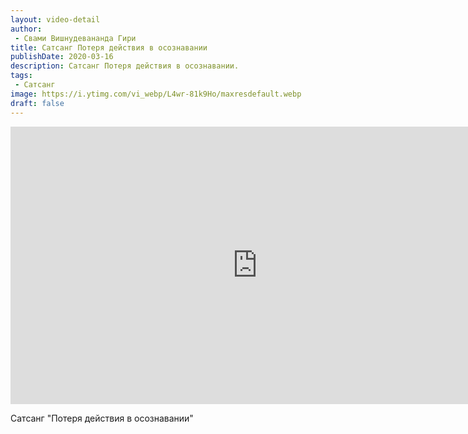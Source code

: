 ```yaml
---
layout: video-detail
author:
 - Свами Вишнудевананда Гири
title: Сатсанг Потеря действия в осознавании
publishDate: 2020-03-16
description: Сатсанг Потеря действия в осознавании. 
tags: 
 - Сатсанг
image: https://i.ytimg.com/vi_webp/L4wr-81k9Ho/maxresdefault.webp
draft: false
---
```


<iframe width="790" height="444" src="https://www.youtube.com/embed/L4wr-81k9Ho" frameborder="0" allowfullscreen=""></iframe> 

  Сатсанг "Потеря действия в осознавании"

  

 
